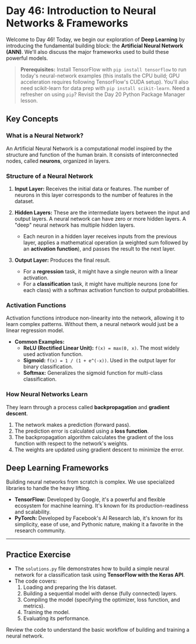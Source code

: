 # Day 46: Introduction to Neural Networks & Frameworks

Welcome to Day 46! Today, we begin our exploration of **Deep Learning** by introducing the fundamental building block: the **Artificial Neural Network (ANN)**. We'll also discuss the major frameworks used to build these powerful models.

> **Prerequisites:** Install TensorFlow with `pip install tensorflow` to run today's neural-network examples (this installs the CPU build; GPU acceleration requires following TensorFlow's CUDA setup). You'll also need scikit-learn for data prep with `pip install scikit-learn`. Need a refresher on using `pip`? Revisit the Day 20 Python Package Manager lesson.

## Key Concepts

### What is a Neural Network?
An Artificial Neural Network is a computational model inspired by the structure and function of the human brain. It consists of interconnected nodes, called **neurons**, organized in layers.

### Structure of a Neural Network

1.  **Input Layer:** Receives the initial data or features. The number of neurons in this layer corresponds to the number of features in the dataset.

2.  **Hidden Layers:** These are the intermediate layers between the input and output layers. A neural network can have zero or more hidden layers. A "deep" neural network has multiple hidden layers.
    -   Each neuron in a hidden layer receives inputs from the previous layer, applies a mathematical operation (a weighted sum followed by an **activation function**), and passes the result to the next layer.

3.  **Output Layer:** Produces the final result.
    -   For a **regression** task, it might have a single neuron with a linear activation.
    -   For a **classification** task, it might have multiple neurons (one for each class) with a softmax activation function to output probabilities.

### Activation Functions
Activation functions introduce non-linearity into the network, allowing it to learn complex patterns. Without them, a neural network would just be a linear regression model.
-   **Common Examples:**
    -   **ReLU (Rectified Linear Unit):** `f(x) = max(0, x)`. The most widely used activation function.
    -   **Sigmoid:** `f(x) = 1 / (1 + e^(-x))`. Used in the output layer for binary classification.
    -   **Softmax:** Generalizes the sigmoid function for multi-class classification.

### How Neural Networks Learn
They learn through a process called **backpropagation** and **gradient descent**.
1.  The network makes a prediction (forward pass).
2.  The prediction error is calculated using a **loss function**.
3.  The backpropagation algorithm calculates the gradient of the loss function with respect to the network's weights.
4.  The weights are updated using gradient descent to minimize the error.

## Deep Learning Frameworks

Building neural networks from scratch is complex. We use specialized libraries to handle the heavy lifting.
-   **TensorFlow:** Developed by Google, it's a powerful and flexible ecosystem for machine learning. It's known for its production-readiness and scalability.
-   **PyTorch:** Developed by Facebook's AI Research lab, it's known for its simplicity, ease of use, and Pythonic nature, making it a favorite in the research community.

---

## Practice Exercise

-   The `solutions.py` file demonstrates how to build a simple neural network for a classification task using **TensorFlow with the Keras API**.
-   The code covers:
    1.  Loading and preparing the Iris dataset.
    2.  Building a sequential model with dense (fully connected) layers.
    3.  Compiling the model (specifying the optimizer, loss function, and metrics).
    4.  Training the model.
    5.  Evaluating its performance.

Review the code to understand the basic workflow of building and training a neural network.